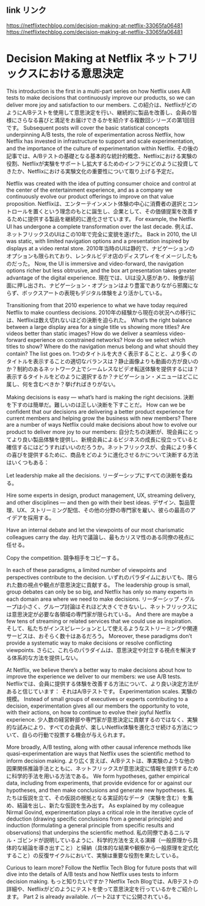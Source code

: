 ## link リンク

https://netflixtechblog.com/decision-making-at-netflix-33065fa06481
https://netflixtechblog.com/decision-making-at-netflix-33065fa06481

# Decision Making at Netflix ネットフリックスにおける意思決定

This introduction is the first in a multi-part series on how Netflix uses A/B tests to make decisions that continuously improve our products, so we can deliver more joy and satisfaction to our members.
この紹介は、NetflixがどのようにA/Bテストを使用して意思決定を行い、継続的に製品を改善し、会員の皆様にさらなる喜びと満足をお届けできるかを紹介する複数回シリーズの第1回目です。
Subsequent posts will cover the basic statistical concepts underpinning A/B tests, the role of experimentation across Netflix, how Netflix has invested in infrastructure to support and scale experimentation, and the importance of the culture of experimentation within Netflix.
その後の記事では、A/Bテストの基礎となる基本的な統計的概念、Netflixにおける実験の役割、Netflixが実験をサポートし拡大するためのインフラにどのように投資してきたか、Netflixにおける実験文化の重要性について取り上げる予定だ。

Netflix was created with the idea of putting consumer choice and control at the center of the entertainment experience, and as a company we continuously evolve our product offerings to improve on that value proposition.
Netflixは、エンターテインメント体験の中心に消費者の選択とコントロールを置くという理念のもとに誕生し、企業として、その価値提案を改善するために提供する製品を継続的に進化させています。
For example, the Netflix UI has undergone a complete transformation over the last decade.
例えば、ネットフリックスのUIはこの10年で完全に変貌を遂げた。
Back in 2010, the UI was static, with limited navigation options and a presentation inspired by displays at a video rental store.
2010年当時のUIは静的で、ナビゲーションのオプションも限られており、レンタルビデオ店のディスプレイをイメージしたものだった。
Now, the UI is immersive and video-forward, the navigation options richer but less obtrusive, and the box art presentation takes greater advantage of the digital experience.
現在では、UIは没入感があり、映像が前面に押し出され、ナビゲーション・オプションはより豊富でありながら邪魔にならず、ボックスアートの表現もデジタル体験をより活かしている。

Transitioning from that 2010 experience to what we have today required Netflix to make countless decisions.
2010年の経験から現在の状況への移行には、Netflixは数え切れないほどの決断を迫られた。
What’s the right balance between a large display area for a single title vs showing more titles? Are videos better than static images? How do we deliver a seamless video-forward experience on constrained networks? How do we select which titles to show? Where do the navigation menus belong and what should they contain? The list goes on.
1つのタイトルを大きく表示することと、より多くのタイトルを表示することの適切なバランスは？静止画像よりも動画の方が良いのか？制約のあるネットワーク上でシームレスなビデオ転送体験を提供するには？表示するタイトルをどのように選択するか？ナビゲーション・メニューはどこに属し、何を含むべきか？挙げればきりがない。

Making decisions is easy — what’s hard is making the right decisions.
決断を下すのは簡単だ。難しいのは正しい決断を下すことだ。
How can we be confident that our decisions are delivering a better product experience for current members and helping grow the business with new members? There are a number of ways Netflix could make decisions about how to evolve our product to deliver more joy to our members:
自分たちの決断が、現会員にとってより良い製品体験を提供し、新規会員によるビジネスの成長に役立っていると確信するにはどうすればいいのだろうか。ネットフリックスが、会員により多くの喜びを提供するために、商品をどのように進化させるかについて決断する方法はいくつもある：

Let leadership make all the decisions.
リーダーシップにすべての決断を委ねる。

Hire some experts in design, product management, UX, streaming delivery, and other disciplines — and then go with their best ideas.
デザイン、製品管理、UX、ストリーミング配信、その他の分野の専門家を雇い、彼らの最高のアイデアを採用する。

Have an internal debate and let the viewpoints of our most charismatic colleagues carry the day.
社内で議論し、最もカリスマ性のある同僚の視点に任せる。

Copy the competition.
競争相手をコピーする。

In each of these paradigms, a limited number of viewpoints and perspectives contribute to the decision.
いずれのパラダイムにおいても、限られた数の視点や観点が意思決定に貢献する。
The leadership group is small, group debates can only be so big, and Netflix has only so many experts in each domain area where we need to make decisions.
リーダーシップ・グループは小さく、グループ討論はそれほど大きくできないし、ネットフリックスには意思決定が必要な各領域の専門家が限られている。
And there are maybe a few tens of streaming or related services that we could use as inspiration.
そして、私たちがインスピレーションとして使えるようなストリーミングや関連サービスは、おそらく数十はあるだろう。
Moreover, these paradigms don’t provide a systematic way to make decisions or resolve conflicting viewpoints.
さらに、これらのパラダイムは、意思決定や対立する視点を解決する体系的な方法を提供しない。

At Netflix, we believe there’s a better way to make decisions about how to improve the experience we deliver to our members: we use A/B tests.
Netflixでは、会員に提供する体験を改善する方法について、より良い決定方法があると信じています： それはA/Bテストです。
Experimentation scales.
実験の規模。
Instead of small groups of executives or experts contributing to a decision, experimentation gives all our members the opportunity to vote, with their actions, on how to continue to evolve their joyful Netflix experience.
少人数の経営幹部や専門家が意思決定に貢献するのではなく、実験的な試みにより、すべての会員が、楽しいNetflix体験を進化させ続ける方法について、自らの行動で投票する機会が与えられます。

More broadly, A/B testing, along with other causal inference methods like quasi-experimentation are ways that Netflix uses the scientific method to inform decision making.
より広く言えば、A/Bテストは、準実験のような他の因果関係推論手法とともに、ネットフリックスが意思決定に情報を提供するために科学的手法を用いる方法である。
We form hypotheses, gather empirical data, including from experiments, that provide evidence for or against our hypotheses, and then make conclusions and generate new hypotheses.
私たちは仮説を立て、その仮説の根拠となる実証的なデータ（実験を含む）を集め、結論を出し、新たな仮説を生み出す。
As explained by my colleague Nirmal Govind, experimentation plays a critical role in the iterative cycle of deduction (drawing specific conclusions from a general principle) and induction (formulating a general principle from specific results and observations) that underpins the scientific method.
私の同僚であるニルマル・ゴビンドが説明しているように、科学的方法を支える演繹（一般原理から具体的な結論を導き出すこと）と帰納（具体的な結果や観察から一般原理を定式化すること）の反復サイクルにおいて、実験は重要な役割を果たしている。

Curious to learn more? Follow the Netflix Tech Blog for future posts that will dive into the details of A/B tests and how Netflix uses tests to inform decision making.
もっと知りたいですか？Netflix Tech Blogでは、A/Bテストの詳細や、Netflixがどのようにテストを使って意思決定を行っているかをご紹介します。
Part 2 is already available.
パート2はすでに公開されている。